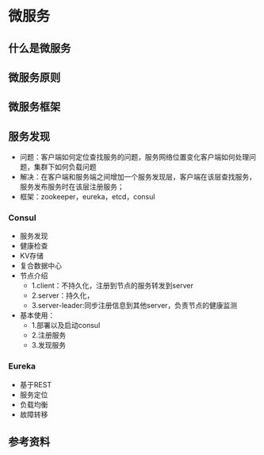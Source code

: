 # 微服务

## 什么是微服务

## 微服务原则

## 微服务框架

## 服务发现

- 问题：客户端如何定位查找服务的问题，服务网络位置变化客户端如何处理问题，集群下如何负载问题
- 解决：在客户端和服务端之间增加一个服务发现层，客户端在该层查找服务，服务发布服务时在该层注册服务；
- 框架：zookeeper，eureka，etcd，consul

### Consul

- 服务发现
- 健康检查
- KV存储
- 复合数据中心
- 节点介绍
  - 1.client：不持久化，注册到节点的服务转发到server
  - 2.server：持久化，
  - 3.server-leader:同步注册信息到其他server，负责节点的健康监测
- 基本使用：
  - 1.部署以及启动consul
  - 2.注册服务
  - 3.发现服务

### Eureka

- 基于REST
- 服务定位
- 负载均衡
- 故障转移

## 参考资料
